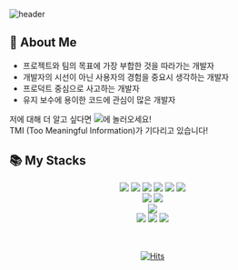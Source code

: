  ![header](https://capsule-render.vercel.app/api?theme=gruvbox_light&height=300&text=YEJI'sRepo&type=Cylinder)


##  🙋 About Me
* 프로젝트와 팀의 목표에 가장 부합한 것을 따라가는 개발자
* 개발자의 시선이 아닌 사용자의 경험을 중요시 생각하는 개발자
* 프로덕트 중심으로 사고하는 개발자
* 유지 보수에 용이한 코드에 관심이 많은 개발자
<callout>

저에 대해 더 알고 싶다면 <a href="https://velog.io/@yezee" target="_blank"><img src="https://img.shields.io/badge/velog-20C997?style=flat&logo=velog&logoColor=white"/></a>에 놀러오세요! <br> TMI (Too Meaningful Information)가 기다리고 있습니다!
</callout>

## 📚 My Stacks

<div align="center">
  <img src="https://img.shields.io/badge/html5-E34F26?style=for-the-badge&logo=html5&logoColor=white"> 
  <img src="https://img.shields.io/badge/css-1572B6?style=for-the-badge&logo=css3&logoColor=white"> 
  <img src="https://img.shields.io/badge/javascript-F7DF1E?style=for-the-badge&logo=javascript&logoColor=black"> 
  <img src="https://img.shields.io/badge/typescript-1450A3?style=for-the-badge&logo=typescript&logoColor=white"> 
    <img src="https://img.shields.io/badge/styledcomponents-C23373?style=for-the-badge&logo=styled-components&logoColor=white"> 
    <img src="https://img.shields.io/badge/sass-FFBFBF?style=for-the-badge&logo=sass&logoColor=black"> 
  <br>
<img src="https://img.shields.io/badge/react-61DAFB?style=for-the-badge&logo=react&logoColor=black"> 
<img src="https://img.shields.io/badge/recoil-3578E5?style=for-the-badge&logo=react&logoColor=black"> 
 
  <br>
        <img src="https://img.shields.io/badge/mysql-313866?style=for-the-badge&logo=mysql&logoColor=white"> 
  <br>
     <img src="https://img.shields.io/badge/node.js-339933?style=for-the-badge&logo=Node.js&logoColor=white">
    <img src="https://img.shields.io/badge/express-000000?style=for-the-badge&logo=express&logoColor=white">
        <img src="https://img.shields.io/badge/typeorm-000000?style=for-the-badge&logo=typeorm&logoColor=white">
</div>


<br>
<br>
<div align="center">
  
 [![Hits](https://hits.seeyoufarm.com/api/count/incr/badge.svg?url=https%3A%2F%2Fgithub.com%2Fyezee-e&count_bg=%23D883B9&title_bg=%23555555&icon=&icon_color=%23E7E7E7&title=views&edge_flat=false)](https://hits.seeyoufarm.com)
</div>

